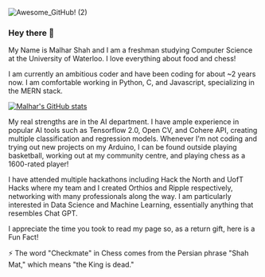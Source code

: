 ![Awesome_GitHub! (2)](https://user-images.githubusercontent.com/41645822/128105929-e7b3d4ac-0650-4bc8-95d5-3b229eb33c84.png)

### Hey there 👋 

My Name is Malhar Shah and I am a freshman studying Computer Science at the University of Waterloo. I love everything about food and chess!

I am currently an ambitious coder and have been coding for about ~2 years now. I am comfortable working in Python, C, and Javascript, specializing in the MERN stack.

[![Malhar's GitHub stats](https://github-readme-stats.vercel.app/api?username=malhar2805)](https://github.com/malhar2805/github-readme-stats)

My real strengths are in the AI department. I have ample experience in popular AI tools such as Tensorflow 2.0, Open CV, and Cohere API, creating multiple classification and regression models. Whenever I'm not coding and trying out new projects on my Arduino, I can be found outside playing basketball, working out at my community centre, and playing chess as a 1600-rated player!

I have attended multiple hackathons including Hack the North and UofT Hacks where my team and I created Orthios and Ripple respectively, networking with many professionals along the way. I am particularly interested in Data Science and Machine Learning, essentially anything that resembles Chat GPT.

I appreciate the time you took to read my page so, as a return gift, here is a Fun Fact!

:zap: The word "Checkmate" in Chess comes from the Persian phrase "Shah Mat," which means "the King is dead."


<!--
**malhar2805/malhar2805** is a ✨ _special_ ✨ repository because its `README.md` (this file) appears on your GitHub profile.

Here are some ideas to get you started:

- 🔭 I’m currently working on ...
- 🌱 I’m currently learning ...
- 👯 I’m looking to collaborate on ...
- 🤔 I’m looking for help with ...
- 💬 Ask me about ...
- 📫 How to reach me: ...
- 😄 Pronouns: ...
- ⚡ Fun fact: ...
-->
